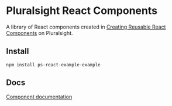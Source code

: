 # Pluralsight React Components

A library of React components created in [Creating Reusable React Components](https://app.pluralsight.com/library/courses/react-creating-reusable-components) on Pluralsight.

## Install
```
npm install ps-react-example-example
```

## Docs
[Component documentation](http://sediger.github.io/ps-react-example)
